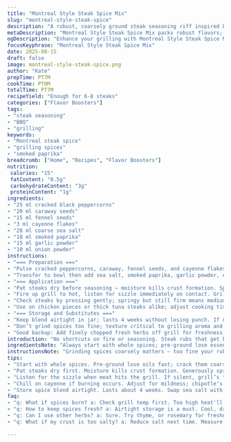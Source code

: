 ```yaml
---
title: "Montreal Style Steak Spice Mix"
slug: "montreal-style-steak-spice"
description: "A robust, coarsely ground steak seasoning riff inspired by classic Montreal flavors. Uses cracked black pepper, coriander seeds, dill seeds replaced by caraway and fennel seeds plus smoked paprika and a hint of cayenne for heat. Coarse salt and garlic powder bring balance with punchy onion powder. Quick prep with mortar or coffee grinder. Sprinkled thick before grilling steaks, poultry, or fish. No em dash in formula. Custom tweaks on quantities for flavor balance and texture. Optimized for smoky char and aromatic crispness on the grill. Keeps gluten free, vegan, nut free, dairy free, egg free."
metaDescription: "Montreal Style Steak Spice Mix packs robust flavors; perfect for steaks, poultry, or fish. Grill your meat to perfection with this unique blend."
ogDescription: "Enhance your grilling with Montreal Style Steak Spice Mix. A coarse, aromatic blend for steak lovers seeking that smoky char."
focusKeyphrase: "Montreal Style Steak Spice Mix"
date: 2025-08-15
draft: false
image: montreal-style-steak-spice.png
author: "Kate"
prepTime: PT7M
cookTime: PT0M
totalTime: PT7M
recipeYield: "Enough for 6-8 steaks"
categories: ["Flavor Boosters"]
tags:
- "steak seasoning"
- "BBQ"
- "grilling"
keywords:
- "Montreal steak spice"
- "grilling spices"
- "smoked paprika"
breadcrumb: ["Home", "Recipes", "Flavor Boosters"]
nutrition: 
 calories: "15"
 fatContent: "0.5g"
 carbohydrateContent: "3g"
 proteinContent: "1g"
ingredients:
- "25 ml cracked black peppercorns"
- "20 ml caraway seeds"
- "15 ml fennel seeds"
- "3 ml cayenne flakes"
- "28 ml coarse sea salt"
- "18 ml smoked paprika"
- "15 ml garlic powder"
- "10 ml onion powder"
instructions:
- "=== Preparation ==="
- "Pulse cracked peppercorns, caraway, fennel seeds, and cayenne flakes in a coffee grinder or mortar until coarsely crushed, not powder. Aim for gritty texture to hold on meat and resist burning on grill."
- "Transfer to bowl then add sea salt, smoked paprika, garlic powder, onion powder. Mix well with spoon until even color and texture. The smoky paprika replaces aneth’s brightness; caraway and fennel shift the herbal note deeper."
- "=== Application ==="
- "Pat steaks dry before seasoning — moisture kills crust formation. Sprinkle generously all sides. Rub slightly to adhere. Let sit 10-15 minutes at room temp before grilling; spices bloom, salt draws flavors in."
- "Fire up grill to hot, listen for sizzle immediately on contact. Grill steaks to desired doneness watching edges for charring without burning. The gritty spice crust should blister with fragrant aroma, turning deep brown."
- "Check steaks by pressing gently; springy but still firm means medium rare. Avoid cutting too early—rest uncovered 5 minutes letting juices redistribute. The spice crust firms and locks in moisture and smoky flavor."
- "Use on chicken pieces or thick tuna steaks alike; adjust cooking time accordingly."
- "=== Storage and Substitutes ==="
- "Keep blend airtight in jar; lasts 4 weeks without losing punch. If no sea salt, coarse kosher salt is fine but weigh salt by volume for balance. Swap smoked paprika for regular if unavailable; less smoky, more sweet. Cayenne can be replaced with chipotle powder for earthier heat."
- "Don’t grind spices too fine; texture critical to grilling aroma and crust build. If spice burns black quickly, reduce cayenne or cook over slightly lower heat."
- "Good backup: Add finely chopped fresh herbs off grill for freshness; rosemary or thyme complement without overwhelming."
introduction: "No shortcuts on fire or seasoning. Steak rubs that get blistering crusts and hold flavor through grill heat take fine tuning. Here’s a blend built to punch through thick cuts straight from the butcher or thick chicken thighs. Pepper coarsely cracked, not just powder or you lose the bite; herbs shifted to caraway and fennel for warmth, smoked paprika for smoky drift, cayenne for flickering heat upfront. Salt coarseness controls drying and crusting. Walk the line between char and burnt. Spray water or move steaks if flames lick too high. Listen for sizzle, watch for edge caramelization. Aromas shifting from spicy to nutty tell you to flip. Rest steaks, let juices settle, crust hardens crisp yet soft inside. Makes more than seasoning; makes steak something to remember."
ingredientsNote: "Always start with whole spices; pre-ground lose essential oils fast. Crack coarsely not powder fine for texture that sticks when grilling — powder burns too fast. Sea salt or kosher preferred for a clean saltiness that dissolves slowly. Smoked paprika adds color and depth — if you can’t find it, use regular paprika plus a small pinch of ground chipotle for smoky effect. Caraway seeds are a subtle nod to dill, replacing its brightness with earthiness. Fennel seeds add sweet licorice tones without overpowering. Cayenne flakes bring measured heat; adjust to taste but remember heat intensifies over fire. Garlic and onion powders ground fresh, not old, smells and tastes the best. Store blend airtight in a dry cool place to keep punch for weeks. Avoid moisture contamination or clumping."
instructionsNote: "Grinding spices coarsely matters — too fine your rub turns to paste on meat. Use coffee grinder or mortar and pestle in short bursts. Mix spices before adding salt and powders to evenly distribute. Salt draws flavor in; don’t rush — rest meat 10-15 min after seasoning so salt penetrates. Grill hot — listen for immediate sizzle when steak hits grill grate, that means great crust formation. Sizzle dies quickly? Grill temp too low. Flip when crust edges near dark brown but not black. Press test for doneness: soft, springy means rare/medium rare; firmer means well-done. Always rest meat 5 minutes after grill off; juices redistribute and crust firms up into crackly shell. Working with chicken or tuna? Same rub, extend or reduce grill time depending on thickness. Watch for burning on exposed spices, especially cayenne. Water spray to tame flare-ups. Keep spices coarse and fresh for that authentic Montreal BBQ bite."
tips:
- "Start with whole spices. Pre-ground lose oils fast; crack them coarsely for better texture. Hold up on meat; don’t burn quickly. Experiment with spice ratios. Flavor balance is key."
- "Pat steaks dry first. Moisture kills crust formation. Generously sprinkle all sides with spice. Rub gently, let it get into meat. Rest at room temp 10-15 min. This blooms flavors."
- "Listen for the sizzle when meat hits the grill. If silent, grill’s too low. Smoke, aroma shift as spices cook. Pay attention to edges for char. Avoid burning; flip carefully."
- "Chill on cayenne if burning occurs. Adjust for mildness; chipotle’s an option for earthiness. Seasoned crust should be crispy, yet locking moisture inside. Check doneness, don’t cut early."
- "Store spice blend airtight. Lasts about 4 weeks. Swap sea salt with kosher; measure by weight if possible. Smoked paprika can be replaced; regular plus a dash of chipotle for smoke."
faq:
- "q: What if spices burn? a: Check grill temp first. Too high heat'll burn spices fast. Adjust cayenne down. Use lower heat or move steak away from flames."
- "q: How to keep spices fresh? a: Airtight storage is a must. Cool, dry location is key. Avoid moisture; it clumps. Lasts a few weeks in good conditions."
- "q: Can I use other herbs? a: Sure. Try thyme, or rosemary for freshness. Just don’t overpower; sprinkle fresh herbs after grilling for subtle lift."
- "q: What if my crust is too salty? a: Reduce salt next time. Measure accurately. Taste seasoning before application. If needed, balance with lower salt during cooking."

---
```


